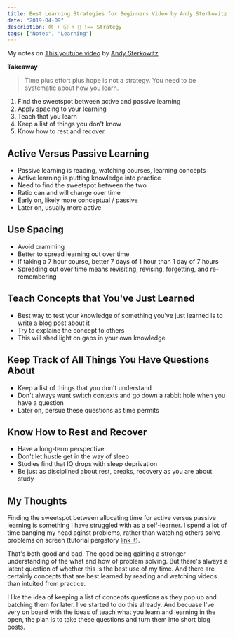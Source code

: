```yaml
---
title: Best Learning Strategies for Beginners Video by Andy Sterkowitz
date: "2019-04-09"
description: 😓 + 🕥 + 🙏 !== Strategy
tags: ["Notes", "Learning"]
---
```


My notes on [This youtube video]('') by [Andy Sterkowitz]('')

**Takeaway**

> Time plus effort plus hope is not a strategy. You need to be systematic about how you learn.

1. Find the sweetspot between active and passive learning
2. Apply spacing to your learning
3. Teach that you learn
4. Keep a list of things you don't know
5. Know how to rest and recover

## Active Versus Passive Learning

- Passive learning is reading, watching courses, learning concepts
- Active learning is putting knowledge into practice
- Need to find the sweetspot between the two
- Ratio can and will change over time
- Early on, likely more conceptual / passive
- Later on, usually more active

## Use Spacing

- Avoid cramming
- Better to spread learning out over time
- If taking a 7 hour course, better 7 days of 1 hour than 1 day of 7 hours
- Spreading out over time means revisiting, revising, forgetting, and re-remembering

## Teach Concepts that You've Just Learned

- Best way to test your knowledge of something you've just learned is to write a blog post about it
- Try to explaine the concept to others
- This will shed light on gaps in your own knowledge

## Keep Track of All Things You Have Questions About

- Keep a list of things that you don't understand
- Don't always want switch contexts and go down a rabbit hole when you have a question
- Later on, persue these questions as time permits

## Know How to Rest and Recover

- Have a long-term perspective
- Don't let hustle get in the way of sleep
- Studies find that IQ drops with sleep deprivation
- Be just as disciplined about rest, breaks, recovery as you are about study

## My Thoughts

Finding the sweetspot between allocating time for active versus passive learning is something I have struggled with as a self-learner. I spend a lot of time banging my head aginst problems, rather than watching others solve problems on screen (tutorial pergatory [link it]('')).

That's both good and bad. The good being gaining a stronger understanding of the what and how of problem solving. But there's always a latent question of whether this is the best use of my time. And there are certainly concepts that are best learned by reading and watching videos than intuited from practice.

I like the idea of keeping a list of concepts questions as they pop up and batching them for later. I've started to do this already. And becuase I've very on board with the ideas of teach what you learn and learning in the open, the plan is to take these questions and turn them into short blog posts.
